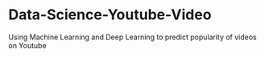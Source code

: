 # Data-Science-Youtube-Video
Using Machine Learning and Deep Learning to predict popularity of videos on Youtube
